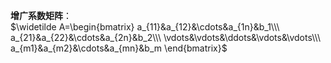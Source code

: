 **增广系数矩阵**：    
 $\widetilde A=\begin{bmatrix}    
a_{11}&a_{12}&\cdots&a_{1n}&b_1\\\     
a_{21}&a_{22}&\cdots&a_{2n}&b_2\\\     
\vdots&\vdots&\ddots&\vdots&\vdots\\\     
a_{m1}&a_{m2}&\cdots&a_{mn}&b_m    
\end{bmatrix}$     
